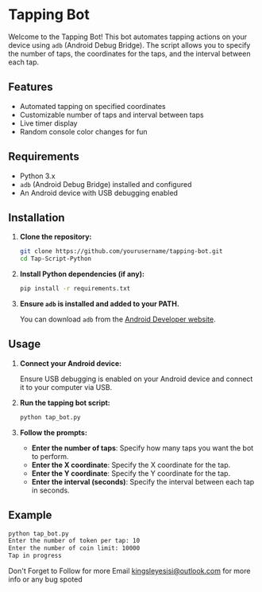 # Tapping Bot

Welcome to the Tapping Bot! This bot automates tapping actions on your device using `adb` (Android Debug Bridge). The script allows you to specify the number of taps, the coordinates for the taps, and the interval between each tap.

## Features

- Automated tapping on specified coordinates
- Customizable number of taps and interval between taps
- Live timer display
- Random console color changes for fun

## Requirements

- Python 3.x
- `adb` (Android Debug Bridge) installed and configured
- An Android device with USB debugging enabled

## Installation

1. **Clone the repository:**

    ```bash
    git clone https://github.com/yourusername/tapping-bot.git
    cd Tap-Script-Python
    ```

2. **Install Python dependencies (if any):**

    ```bash
    pip install -r requirements.txt
    ```

3. **Ensure `adb` is installed and added to your PATH.**

    You can download `adb` from the [Android Developer website](https://developer.android.com/studio/releases/platform-tools).

## Usage

1. **Connect your Android device:**

    Ensure USB debugging is enabled on your Android device and connect it to your computer via USB.

2. **Run the tapping bot script:**

    ```bash
    python tap_bot.py
    ```

3. **Follow the prompts:**

    - **Enter the number of taps**: Specify how many taps you want the bot to perform.
    - **Enter the X coordinate**: Specify the X coordinate for the tap.
    - **Enter the Y coordinate**: Specify the Y coordinate for the tap.
    - **Enter the interval (seconds)**: Specify the interval between each tap in seconds.

## Example

```bash
python tap_bot.py
Enter the number of token per tap: 10
Enter the number of coin limit: 10000
Tap in progress
```

Don't Forget to Follow for more
Email kingsleyesisi@outlook.com for more info or any bug spoted 
